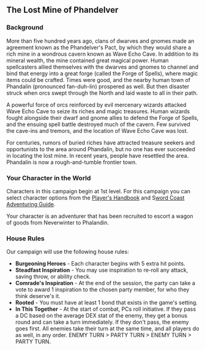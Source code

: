 ## The Lost Mine of Phandelver


### Background

More than five hundred years ago, clans of dwarves and gnomes made an agreement known as the Phandelver's Pact, by which they would share a rich mine in a wondrous cavern known as Wave Echo Cave. In addition to its mineral wealth, the mine contained great magical power. Human spellcasters allied themselves with the dwarves and gnomes to channel and bind that energy into a great forge (called the Forge of Spells), where magic items could be crafted. Times were good, and the nearby human town of Phandalin (pronounced fan-duh-lin) prospered as well. But then disaster struck when orcs swept through the North and laid waste to all in their path.

A powerful force of orcs reinforced by evil mercenary wizards attacked Wave Echo Cave to seize its riches and magic treasures. Human wizards fought alongside their dwarf and gnome allies to defend the Forge of Spells, and the ensuing spell battle destroyed much of the cavern. Few survived the cave-ins and tremors, and the location of Wave Echo Cave was lost.

For centuries, rumors of buried riches have attracted treasure seekers and opportunists to the area around Phandalin, but no one has ever succeeded in locating the lost mine. In recent years, people have resettled the area. Phandalin is now a rough-and-tumble frontier town.


### Your Character in the World
Characters in this campaign begin at 1st level.
For this campaign you can select character options
from the [Player's Handbook](https://github.com/AthenaMed/Dungeons-and-Dragons/blob/main/Text%20Books/Player's%20Handbook.md) and S[word Coast Adventuring Guide](https://github.com/AthenaMed/Dungeons-and-Dragons/blob/main/Text%20Books/Sword%20Coast%20Adventurer's%20Guide.md).

Your character is an adventurer that has been recruited to escort a wagon of goods from Neverwinter to Phalandin.


### House Rules
Our campaign will use the following house rules:

- **Burgeoning Heroes** - Each character begins with 5 extra hit points.
- **Steadfast Inspiration** - You may use inspiration to re-roll any attack, saving throw, or ability check.
- **Comrade's Inspiration** - At the end of the session, the party can take a vote to award 1 inspiration to the chosen party member, for who they think deserve's it. 
- **Rooted** - You must have at least 1 bond that exists in the game's setting.
- **In This Together** - At the start of combat, PCs roll initiative. If they pass a DC based on the average DEX stat of the enemy, they get a bonus round and can take a turn immediately. If they don't pass, the enemy goes first. All enemies take their turn at the same time, and all players do as well, in any order. ENEMY TURN > PARTY TURN > ENEMY TURN > PARTY TURN.
